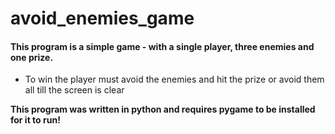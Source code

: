 # avoid_enemies_game
#### This program is a simple game - with a single player, three enemies and one prize.
* To win the player must avoid the enemies and hit the prize or avoid them all till the screen is clear 

**This program was written in python and requires pygame to be installed for it to run!**
